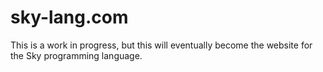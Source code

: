 # sky-lang.com

This is a work in progress, but this will eventually become the website for the Sky programming language.
